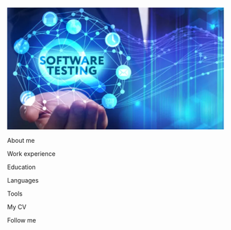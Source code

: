 ![Header](https://github.com/Julia760/julia760/blob/main/assets/354c5fe31a70190fb3ef34bd660f5752012a4ccb.webp)

About me

Work experience

Education

Languages

Tools

My CV

Follow me
